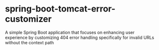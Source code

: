 # spring-boot-tomcat-error-customizer
A simple Spring Boot application that focuses on enhancing user experience by customizing 404 error handling specifically for invalid URLs without the context path
